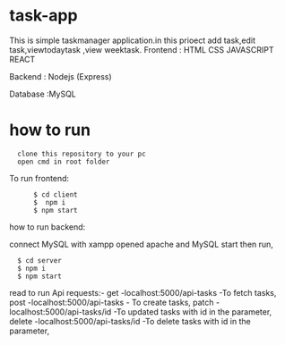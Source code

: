 # task-app

This is simple taskmanager application.in this prioect add task,edit task,viewtodaytask ,view weektask.
Frontend : HTML
           CSS
           JAVASCRIPT
           REACT
           
Backend  : Nodejs
           (Express)

Database :MySQL           
# how to run 
      clone this repository to your pc
      open cmd in root folder

 To run frontend:

<!--     client-frontend -->
    
          $ cd client
          $  npm i
          $ npm start
          
 how to run backend:
<!--      server-backend -->

   connect MySQL with xampp opened   apache and MySQL start then run,
    
      $ cd server
      $ npm i
      $ npm start
   read to run
   Api requests:-
          get -localhost:5000/api-tasks -To fetch tasks,
          post -localhost:5000/api-tasks - To create tasks, 
          patch -localhost:5000/api-tasks/id -To updated tasks with id in the parameter,
          delete -localhost:5000/api-tasks/id -To delete tasks with id in the parameter,
   
